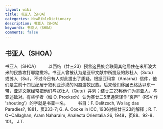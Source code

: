 ```yaml
---
layout: wiki
title: 书亚人（SHOA）
categories: NewBibleDictionary
description: 书亚人（SHOA）
keywords: 书亚人（SHOA）
comments: false
---
```


## 书亚人（SHOA）



书亚人（SHOA）
　　以西结（廿三23）预言这民族会联同其他居住在米所波大米的民族攻打耶路撒冷。书亚人曾被认为是亚甲文献中所提及的苏杜人（Sutu）或苏人（Su），不过今日有人对此提出了质疑。根据亚玛拿（Amarna）信件，他们是主前十四世纪居于叙利亚沙漠的闪裔游牧民族。后来他们移居巴格达以东一带，亚述文献经常把他们与寇杜人（Qutu）并列；结廿三23称他们为哥亚人，与亚述敌对。有些学者（如 O. Procksch）认为赛廿二5里通常译作“哀声”（RSV 作 'shouting'）的字就是书亚一名。
　　书目：F. Delitzsch, Wo lag das Paradies?, 1881，页233-7; G. A. Cooke in ICC, 1936对结廿三23的解释；R. T. O~Callaghan, Aram Naharaim, Analecta Orientalia 26, 1948，页88、92-8、101。
J.T.




